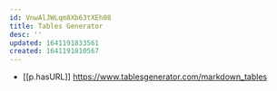 ```yaml
---
id: VnwAlJWLqm8Xb63tXEh08
title: Tables Generator
desc: ''
updated: 1641191833561
created: 1641191810567
---
```


- [[p.hasURL]] https://www.tablesgenerator.com/markdown_tables
